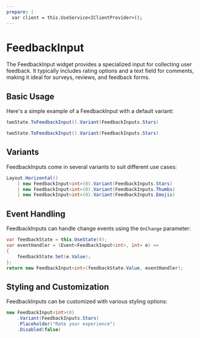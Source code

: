```yaml
---
prepare: |
  var client = this.UseService<IClientProvider>();
---
```


# FeedbackInput

The FeedbackInput widget provides a specialized input for collecting user feedback. It typically includes rating options and a text field for comments, making it ideal for surveys, reviews, and feedback forms.

## Basic Usage

Here's a simple example of a FeedbackInput with a default variant:

```csharp
twoState.ToFeedbackInput().Variant(FeedbackInputs.Stars)
```

```csharp
twoState.ToFeedbackInput().Variant(FeedbackInputs.Stars)
```

## Variants

FeedbackInputs come in several variants to suit different use cases:

```csharp
Layout.Horizontal()
    | new FeedbackInput<int>(0).Variant(FeedbackInputs.Stars)
    | new FeedbackInput<int>(0).Variant(FeedbackInputs.Thumbs)
    | new FeedbackInput<int>(0).Variant(FeedbackInputs.Emojis)
```

## Event Handling

FeedbackInputs can handle change events using the `OnChange` parameter:

```csharp
var feedbackState = this.UseState(0);
var eventHandler = (Event<FeedbackInput<int>, int> e) =>
{
    feedbackState.Set(e.Value);
};
return new FeedbackInput<int>(feedbackState.Value, eventHandler);
```

## Styling and Customization

FeedbackInputs can be customized with various styling options:

```csharp
new FeedbackInput<int>(0)
    .Variant(FeedbackInputs.Stars)
    .Placeholder("Rate your experience")
    .Disabled(false)
```

<WidgetDocs Type="Ivy.FeedbackInput" ExtensionTypes="Ivy.FeedbackInputExtensions" SourceUrl="https://github.com/Ivy-Interactive/Ivy-Framework/blob/main/Ivy/Widgets/Inputs/FeedbackInput.cs"/>
